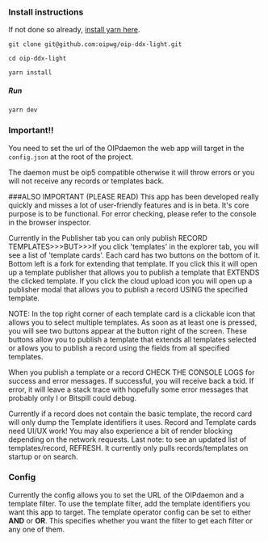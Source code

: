 ### Install instructions

If not done so already, [install yarn here](https://yarnpkg.com/en/docs/install#debian-stable).

`git clone git@github.com:oipwg/oip-ddx-light.git`

`cd oip-ddx-light`

`yarn install`

##### Run

`yarn dev`


### Important!!
You need to set the url of the OIPdaemon the web app will target in the `config.json` at the root
of the project.

The daemon must be oip5 compatible otherwise it will throw errors or you will not receive any records
or templates back.

###ALSO IMPORTANT (PLEASE READ)
This app has been developed really quickly and misses a lot of user-friendly features and is in beta. It's core purpose is 
to be functional. For error checking, please refer to the console in the browser inspector.

Currently in the Publisher tab you can only publish RECORD TEMPLATES>>>BUT>>>If you click 'templates' in
the explorer tab, you will see a list of 'template cards'. Each card has two buttons on the bottom of it. Bottom left
is a fork for extending that template. If you click this it will open up a template publisher that allows you
to publish a template that EXTENDS the clicked template. If you click the cloud upload icon you will open up a publisher modal
that allows you to publish a record USING the specified template. 

NOTE: In the top right corner of each template card 
is a clickable icon that allows you to select multiple templates. As soon as at least one is pressed, you will see two
buttons appear at the button right of the screen. These buttons allow you to publish a template that extends 
all templates selected or allows you to publish a record using the fields from all specified templates. 

When you publish a template or a record CHECK THE CONSOLE LOGS for success and error messages. If successful, you will
receive back a txid. If error, it will leave a stack trace with hopefully some error messages that probably only I or Bitspill could debug.

Currently if a record does not contain the basic template, the record card will only dump the Template identifiers 
it uses. Record and Template cards need UI/UX work! You may also experience a bit of render blocking depending on the network requests.
Last note: to see an updated list of templates/record, REFRESH. It currently only pulls records/templates on startup or
on search.

### Config
Currently the config allows you to set the URL of the OIPdaemon and a template filter. 
To use the template filter, add the template identifiers you want this app to target. The template operator
config can be set to either **AND** or **OR**. This specifies whether you want the filter to get 
each filter or any one of them.

